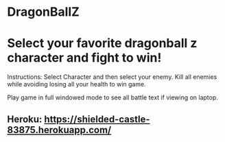 # DragonBallZ

# Select your favorite dragonball z character and fight to win!
Instructions:
Select Character and then select your enemy. Kill all enemies while avoiding losing all your health to win game.

Play game in full windowed mode to see all battle text if viewing on laptop.
## Heroku: https://shielded-castle-83875.herokuapp.com/
